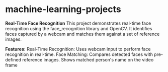 # machine-learning-projects
**Real-Time Face Recognition**
This project demonstrates real-time face recognition using the face_recognition library and OpenCV. It identifies faces captured by a webcam and matches them against a set of reference images.

**Features:**
Real-Time Recognition: Uses webcam input to perform face recognition in real-time.
Face Matching: Compares detected faces with pre-defined reference images.
Shows matched person's name on the video frame
